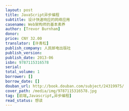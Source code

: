 ```yaml
---
layout: post
title: JavaScript异步编程
subtitle: 设计快速响应的网络应用
casename: Web架构师的基本素养
author: [Trevor Burnham]
donor: 
price: CNY 32.00
translator: [许青松]
publish_company: 人民邮电出版社
publish_version: 
publish_date: 2013-06
isbn: 9787115316578
serial: 
total_volume: 1
borrower: []
borrow_date: []
douban_url: http://book.douban.com/subject/24319975/
cover_path: /media/img/9787115316578.jpg
tag: [前端,Javascript,异步编程]
read_status: 想读
---
```

